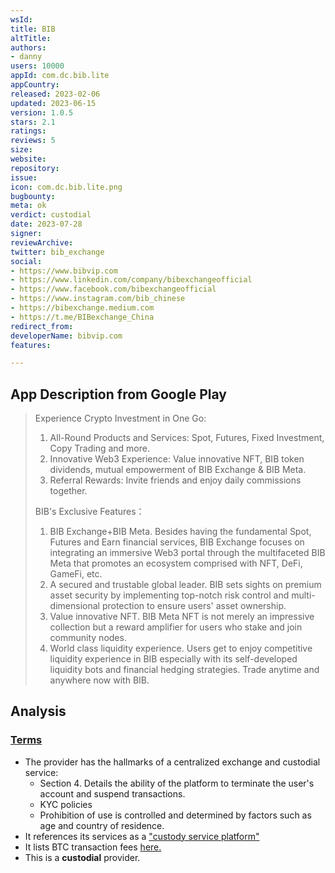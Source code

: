 ```yaml
---
wsId: 
title: BIB
altTitle: 
authors:
- danny
users: 10000
appId: com.dc.bib.lite
appCountry: 
released: 2023-02-06
updated: 2023-06-15
version: 1.0.5
stars: 2.1
ratings: 
reviews: 5
size: 
website: 
repository: 
issue: 
icon: com.dc.bib.lite.png
bugbounty: 
meta: ok
verdict: custodial
date: 2023-07-28
signer: 
reviewArchive: 
twitter: bib_exchange
social:
- https://www.bibvip.com
- https://www.linkedin.com/company/bibexchangeofficial
- https://www.facebook.com/bibexchangeofficial
- https://www.instagram.com/bib_chinese
- https://bibexchange.medium.com
- https://t.me/BIBexchange_China
redirect_from: 
developerName: bibvip.com
features: 

---
```


## App Description from Google Play

> Experience Crypto Investment in One Go:
>
> 1. All-Round Products and Services: Spot, Futures, Fixed Investment, Copy Trading and more.
> 2. Innovative Web3 Experience: Value innovative NFT, BIB token dividends, mutual empowerment of BIB Exchange & BIB Meta.
> 3. Referral Rewards: Invite friends and enjoy daily commissions together.
>
> BIB's Exclusive Features：
>
> 1. BIB Exchange+BIB Meta. Besides having the fundamental Spot, Futures and Earn financial services, BIB Exchange focuses on integrating an immersive Web3 portal through the multifaceted BIB Meta that promotes an ecosystem comprised with NFT, DeFi, GameFi, etc.
> 2. A secured and trustable global leader. BIB sets sights on premium asset security by implementing top-notch risk control and multi-dimensional protection to ensure users' asset ownership.
> 3. Value innovative NFT. BIB Meta NFT is not merely an impressive collection but a reward amplifier for users who stake and join community nodes.
> 4. World class liquidity experience. Users get to enjoy competitive liquidity experience in BIB especially with its self-developed liquidity bots and financial hedging strategies. Trade anytime and anywhere now with BIB.​

## Analysis 

### [Terms](https://www.bibvip.com/en_US/cms/agreement) 

- The provider has the hallmarks of a centralized exchange and custodial service:
    - Section 4. Details the ability of the platform to terminate the user's account and suspend transactions.
    - KYC policies
    - Prohibition of use is controlled and determined by factors such as age and country of residence.
- It references its services as a ["custody service platform"](https://bibexchange.medium.com/introduce-bib-global-crypto-asset-trading-and-custody-service-platform-74269a9ac57d)
- It lists BTC transaction fees [here.](https://www.bibvip.com/en_US/cms/fee)
- This is a **custodial** provider.
